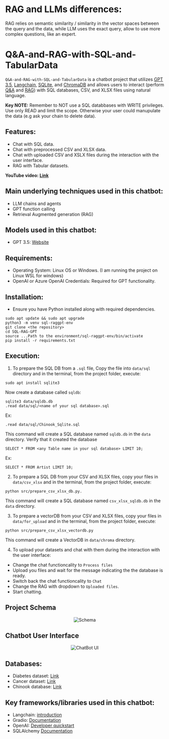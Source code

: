 # RAG and LLMs differences:

RAG relies on semantic similarity / similarity in the vector spaces between the query and the data, while LLM uses the exact query, allow to use more
complex questions, like an expert. 



# Q&A-and-RAG-with-SQL-and-TabularData

`Q&A-and-RAG-with-SQL-and-TabularData` is a chatbot project that utilizes <u>GPT 3.5</u>, <u>Langchain</u>, <u>SQLite</u>, and <u>ChromaDB</u> and allows users to interact (perform <u>Q&A</u> and <u>RAG</u>) with SQL databases, CSV, and XLSX files using natural language.

**Key NOTE:** Remember to NOT use a SQL databbases with WRITE privileges. Use only READ and limit the scope. Otherwise your user could manupulate the data (e.g ask your chain to delete data).

## Features:
- Chat with SQL data.
- Chat with preprocessed CSV and XLSX data.
- Chat with uploaded CSV and XSLX files during the interaction with the user interface.
- RAG with Tabular datasets.

**YouTube video: [Link](https://youtu.be/ZtltjSjFPDg?si=0EomljP6HIEfCEwZ)** 

## Main underlying techniques used in this chatbot:
- LLM chains and agents
- GPT function calling
- Retrieval Augmented generation (RAG)

## Models used in this chatbot:
- GPT 3.5: [Website](https://platform.openai.com/docs/models)

## Requirements:
- Operating System: Linux OS or Windows. (I am running the project on Linux WSL for windows)
- OpenAI or Azure OpenAI Credentials: Required for GPT functionality.

## Installation:
- Ensure you have Python installed along with required dependencies.
```
sudo apt update && sudo apt upgrade
python3 -m venv sql-raggpt-env
git clone <the repository>
cd SQL-RAG-GPT
source ...Path to the environment/sql-raggpt-env/bin/activate
pip install -r requirements.txt
```
## Execution:

1. To prepare the SQL DB from a `.sql` file, Copy the file into `data/sql` directory and in the terminal, from the project folder, execute:
```
sudo apt install sqlite3
```

Now create a database called `sqldb`:
```
sqlite3 data/sqldb.db
.read data/sql/<name of your sql database>.sql
```
Ex:
```
.read data/sql/Chinook_Sqlite.sql
```

This command will create a SQL database named `sqldb.db` in the `data` directory. Verify that it created the database
```
SELECT * FROM <any Table name in your sql database> LIMIT 10;
```
Ex:
```
SELECT * FROM Artist LIMIT 10;
```

2. To prepare a SQL DB from your CSV and XLSX files, copy your files in `data/csv_xlsx` and in the terminal, from the project folder, execute:
```
python src/prepare_csv_xlsx_db.py.
```

This command will create a SQL database named `csv_xlsx_sqldb.db` in the `data` directory.

3. To prepare a vectorDB from your CSV and XLSX files, copy your files in `data/for_upload` and in the terminal, from the project folder, execute:
```
python src/prepare_csv_xlsx_vectordb.py
```
This command will create a VectorDB in `data/chroma` directory.


4. To upload your datasets and chat with them during the interaction with the user interface:
- Change the chat functioncality to `Process files`
- Upload you files and wait for the message indicating the the database is ready.
- Switch back the chat functioncality to `Chat`
- Change the RAG with dropdown to `Uploaded files`.
- Start chatting.



## Project Schema
<div align="center">
  <img src="images/project_schema.png" alt="Schema">
</div>

## Chatbot User Interface
<div align="center">
  <img src="images/UI.png" alt="ChatBot UI">
</div>

## Databases:
- Diabetes dataset: [Link](https://www.kaggle.com/datasets/akshaydattatraykhare/diabetes-dataset?resource=download&select=diabetes.csv)
- Cancer dataset: [Link](https://www.kaggle.com/datasets/rohansahana/breast-cancer-dataset-for-beginners?select=train.csv)
- Chinook database: [Link](https://database.guide/2-sample-databases-sqlite/)

## Key frameworks/libraries used in this chatbot:
- Langchain: [introduction](https://python.langchain.com/docs/get_started/introduction)
- Gradio: [Documentation](https://www.gradio.app/docs/interface)
- OpenAI: [Developer quickstart](https://platform.openai.com/docs/quickstart?context=python)
- SQLAlchemy [Documentation](https://www.sqlalchemy.org/)